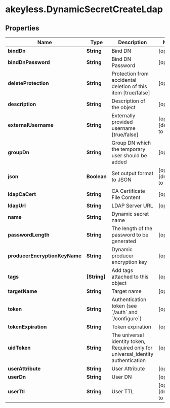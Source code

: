 # akeyless.DynamicSecretCreateLdap

## Properties

Name | Type | Description | Notes
------------ | ------------- | ------------- | -------------
**bindDn** | **String** | Bind DN | [optional] 
**bindDnPassword** | **String** | Bind DN Password | [optional] 
**deleteProtection** | **String** | Protection from accidental deletion of this item [true/false] | [optional] 
**description** | **String** | Description of the object | [optional] 
**externalUsername** | **String** | Externally provided username [true/false] | [optional] [default to &#39;false&#39;]
**groupDn** | **String** | Group DN which the temporary user should be added | [optional] 
**json** | **Boolean** | Set output format to JSON | [optional] [default to false]
**ldapCaCert** | **String** | CA Certificate File Content | [optional] 
**ldapUrl** | **String** | LDAP Server URL | [optional] 
**name** | **String** | Dynamic secret name | 
**passwordLength** | **String** | The length of the password to be generated | [optional] 
**producerEncryptionKeyName** | **String** | Dynamic producer encryption key | [optional] 
**tags** | **[String]** | Add tags attached to this object | [optional] 
**targetName** | **String** | Target name | [optional] 
**token** | **String** | Authentication token (see &#x60;/auth&#x60; and &#x60;/configure&#x60;) | [optional] 
**tokenExpiration** | **String** | Token expiration | [optional] 
**uidToken** | **String** | The universal identity token, Required only for universal_identity authentication | [optional] 
**userAttribute** | **String** | User Attribute | [optional] 
**userDn** | **String** | User DN | [optional] 
**userTtl** | **String** | User TTL | [optional] [default to &#39;60m&#39;]


